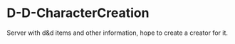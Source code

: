 # D-D-CharacterCreation
Server with d&amp;d items and other information, hope to create a creator for it.
